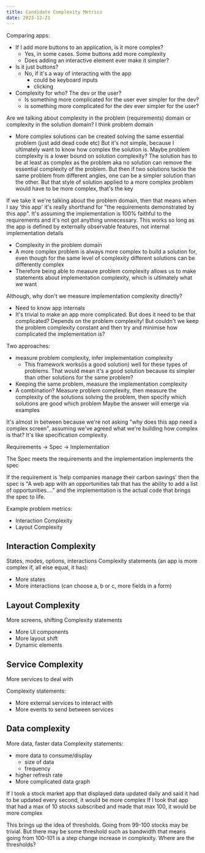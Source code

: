 ```yaml
---
title: Candidate Complexity Metrics
date: 2023-12-21
---
```


Comparing apps:

- If I add more buttons to an application, is it more complex?
  - Yes, in some cases. Some buttons add more complexity
  - Does adding an interactive element ever make it simpler?
- Is it just buttons?
  - No, if it's a way of interacting with the app
    - could be keyboard inputs
    - clicking
- Complexity for who? The dev or the user?
  - Is something more complicated for the user ever simpler for the dev?
  - is something more complicated for the dev ever simpler for the user?

Are we talking about complexity in the problem (requirements) domain or complexity in the solution domain?
I think problem domain

- More complex solutions can be created solving the same essential problem (just add dead code etc)
  But it's not simple, because I ultimately want to know how complex the solution is. Maybe problem complexity is a lower bound on solution complexity? The solution has to be at least as complex as the problem aka no solution can remove the essential complexity of the problem. But then if two solutions tackle the same problem from different angles, one can be a simpler solution than the other. But that style of solution applied to a more complex problem would have to be more complex, that's the key

If we take it we're talking about the problem domain, then that means when I say 'this app' it's really shorthand for "the requirements demonstrated by this app". It's assuming the implementation is 100% faithful to the requirements and it's not got anything unnecessary. This works so long as the app is defined by externally observable features, not internal implementation details

- Complexity in the problem domain
- A more complex problem is always more complex to build a solution for, even though for the same level of complexity different solutions can be differently complex
- Therefore being able to measure problem complexity allows us to make statements about implementation complexity, which is ultimately what we want

Although, why don't we measure implementation complexity directly?

- Need to know app internals
- It's trivial to make an app more complicated. But does it need to be that complicated? Depends on the problem complexity! But couldn't we keep the problem complexity constant and then try and minimise how complicated the implementation is?

Two approaches:

- measure problem complexity, infer implementation complexity
  - This framework works(is a good solution) well for these types of problems. That would mean it's a good solution because its simpler than other solutions for the same problem?
- Keeping the same problem, measure the implementation complexity
- A combination? Measure problem complexity, then measure the complexity of the solutions solving the problem, then specify which solutions are good which problem
  Maybe the answer will emerge via examples

It's almost in between because we're not asking "why does this app need a complex screen", assuming we've agreed what we're building how complex is that? It's like specification complexity.

Requirements -> Spec -> Implementation

The Spec meets the requirements and the implementation implements the spec

If the requirement is 'help companies manage their carbon savings' then the spec is "A web app with an opportunities tab that has the ability to add a list of opportunities...." and the implementation is the actual code that brings the spec to life.

Example problem metrics:

- Interaction Complexity
- Layout Complexity

## Interaction Complexity

States, modes, options, interactions
Complexity statements (an app is more complex if, all else equal, it has):

- More states
- More interactions (can choose a, b or c, more fields in a form)

## Layout Complexity

More screens, shifting
Complexity statements

- More UI components
- More layout shift
- Dynamic elements

## Service Complexity

More services to deal with

Complexity statements:

- More external services to interact with
- More events to send between services

## Data complexity

More data, faster data
Complexity statements:

- more data to consume/display
  - size of data
  - frequency
- higher refresh rate
- More complicated data graph

If I took a stock market app that displayed data updated daily and said it had to be updated every second, it would be more complex
If I took that app that had a max of 10 stocks subscribed and made that max 100, it would be more complex

This brings up the idea of thresholds. Going from 99-100 stocks may be trivial. But there may be some threshold such as bandwidth that means going from 100-101 is a step change increase in complexity. Where are the thresholds?
